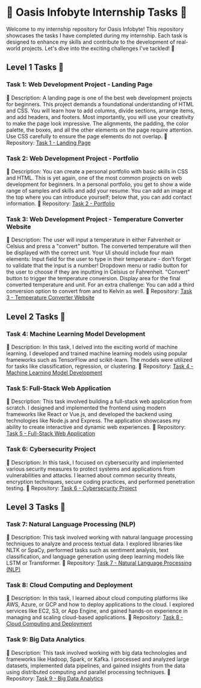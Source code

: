 # 🌟 Oasis Infobyte Internship Tasks 🚀

Welcome to my internship repository for Oasis Infobyte! This repository showcases the tasks I have completed during my internship. Each task is designed to enhance my skills and contribute to the development of real-world projects. Let's dive into the exciting challenges I've tackled! 💪

## Level 1 Tasks 🎯

### Task 1: Web Development Project - Landing Page
📝 Description: A landing page is one of the best web development projects for beginners. This project demands a foundational understanding of HTML and CSS. You will learn how to add columns, divide sections, arrange items, and add headers, and footers. Most importantly, you will use your creativity to make the page look impressive. The alignments, the padding, the color palette, the boxes, and all the other elements on the page require attention. Use CSS carefully to ensure the page elements do not overlap.
🔗 Repository: [Task 1 - Landing Page]((https://github.com/GOVIND523/OIBSIP/tree/main/Level%201/Task%201))

### Task 2: Web Development Project - Portfolio
📝 Description: You can create a personal portfolio with basic skills in CSS and HTML. This is yet again, one of the most common projects on web development for beginners. In a personal portfolio, you get to show a wide range of samples and skills and add your resume. You can add an image at the top where you can introduce yourself; below that, you can add contact information.
🔗 Repository: [Task 2 - Portfolio]((https://github.com/GOVIND523/OIBSIP/tree/main/Level%201/Task%202))

### Task 3: Web Development Project - Temperature Converter Website
📝 Description: The user will input a temperature in either Fahrenheit or Celsius and press a "convert" button. The converted temperature will then be displayed with the correct unit. Your UI should include four main elements: Input field for the user to type in their temperature - don't forget to validate that the input is a number! Dropdown menu or radio button for the user to choose if they are inputting in Celsius or Fahrenheit. "Convert" button to trigger the temperature conversion. Display area for the final converted temperature and unit. For an extra challenge: You can add a third conversion option to convert from and to Kelvin as well.
🔗 Repository: [Task 3 - Temperature Converter Website]((https://github.com/GOVIND523/OIBSIP/tree/main/Level%201/Task%203))

## Level 2 Tasks 🚀

### Task 4: Machine Learning Model Development
📝 Description: In this task, I delved into the exciting world of machine learning. I developed and trained machine learning models using popular frameworks such as TensorFlow and scikit-learn. The models were utilized for tasks like classification, regression, or clustering.
🔗 Repository: [Task 4 - Machine Learning Model Development](https://github.com/yourusername/task4-machine-learning)

### Task 5: Full-Stack Web Application
📝 Description: This task involved building a full-stack web application from scratch. I designed and implemented the frontend using modern frameworks like React or Vue.js, and developed the backend using technologies like Node.js and Express. The application showcases my ability to create interactive and dynamic web experiences.
🔗 Repository: [Task 5 - Full-Stack Web Application](https://github.com/yourusername/task5-full-stack-app)

### Task 6: Cybersecurity Project
📝 Description: In this task, I focused on cybersecurity and implemented various security measures to protect systems and applications from vulnerabilities and attacks. I learned about common security threats, encryption techniques, secure coding practices, and performed penetration testing.
🔗 Repository: [Task 6 - Cybersecurity Project](https://github.com/yourusername/task6-cybersecurity)

## Level 3 Tasks 🌟

### Task 7: Natural Language Processing (NLP)
📝 Description: This task involved working with natural language processing techniques to analyze and process textual data. I explored libraries like NLTK or SpaCy, performed tasks such as sentiment analysis, text classification, and language generation using deep learning models like LSTM or Transformer.
🔗 Repository: [Task 7 - Natural Language Processing (NLP)](https://github.com/yourusername/task7-nlp)

### Task 8: Cloud Computing and Deployment
📝 Description: In this task, I learned about cloud computing platforms like AWS, Azure, or GCP and how to deploy applications to the cloud. I explored services like EC2, S3, or App Engine, and gained hands-on experience in managing and scaling cloud-based applications.
🔗 Repository: [Task 8 - Cloud Computing and Deployment](https://github.com/yourusername/task8-cloud-computing)

### Task 9: Big Data Analytics
📝 Description: This task involved working with big data technologies and frameworks like Hadoop, Spark, or Kafka. I processed and analyzed large datasets, implemented data pipelines, and gained insights from the data using distributed computing and parallel processing techniques.
🔗 Repository: [Task 9 - Big Data Analytics](https://github.com/yourusername/task9-big-data-analytics)

